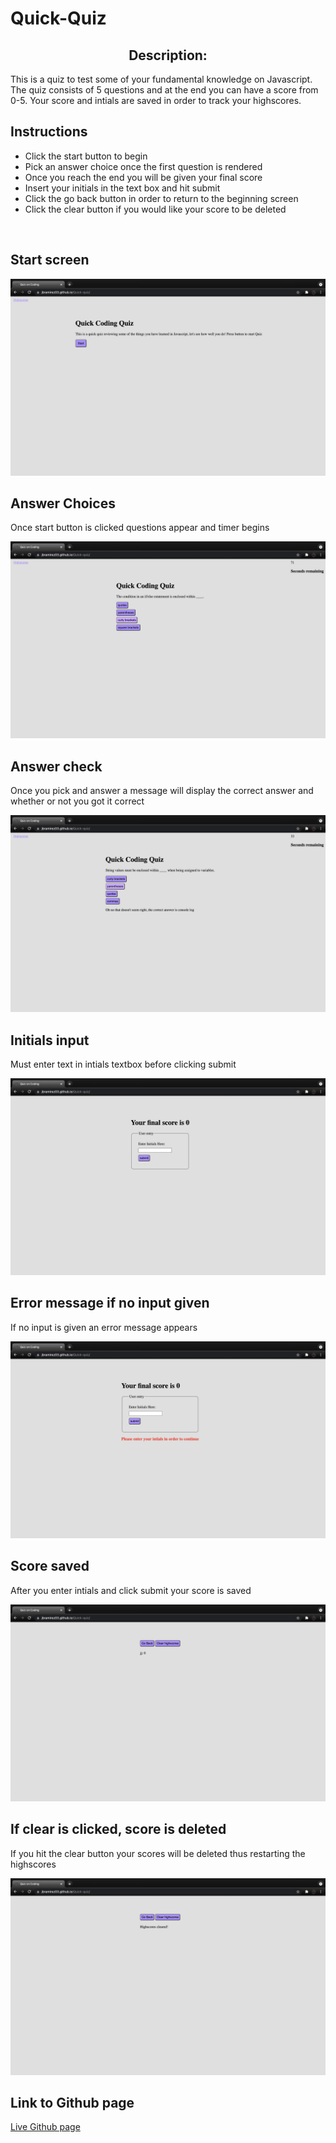 # Quick-Quiz

<h2 align="center">Description:</h2>

This is a quiz to test some of your fundamental knowledge on Javascript. The quiz consists of 5 questions and at the end you can have a score from 0-5. Your score and intials are saved in order to track your highscores.

## Instructions

* Click the start button to begin
* Pick an answer choice once the first question is rendered 
* Once you reach the end you will be given your final score
* Insert your initials in the text box and hit submit
* Click the go back button in order to return to the beginning screen
* Click the clear button if you would like your score to be deleted
<br>

## Start screen

![Start screen](assets/images/startscreen.png)

## Answer Choices

Once start button is clicked questions appear and timer begins

![Answer choices](assets/images/answer-choices.png)

## Answer check

Once you pick and answer a message will display the correct answer and whether or not you got it correct

![Answer check](assets/images/answer-check.png)

## Initials input

Must enter text in intials textbox before clicking submit

![Initials input](assets/images/initials-input.png)

## Error message if no input given

If no input is given an error message appears

![No input given](assets/images/input-error.png)

## Score saved

After you enter intials and click submit your score is saved

![Score saved](assets/images/score-saved.png)

## If clear is clicked, score is deleted

If you hit the clear button your scores will be deleted thus restarting the highscores

![Scores cleared](assets/images/scores-cleared.png)


## Link to Github page

[Live Github page](https://jbramirez03.github.io/Quick-quiz/)
